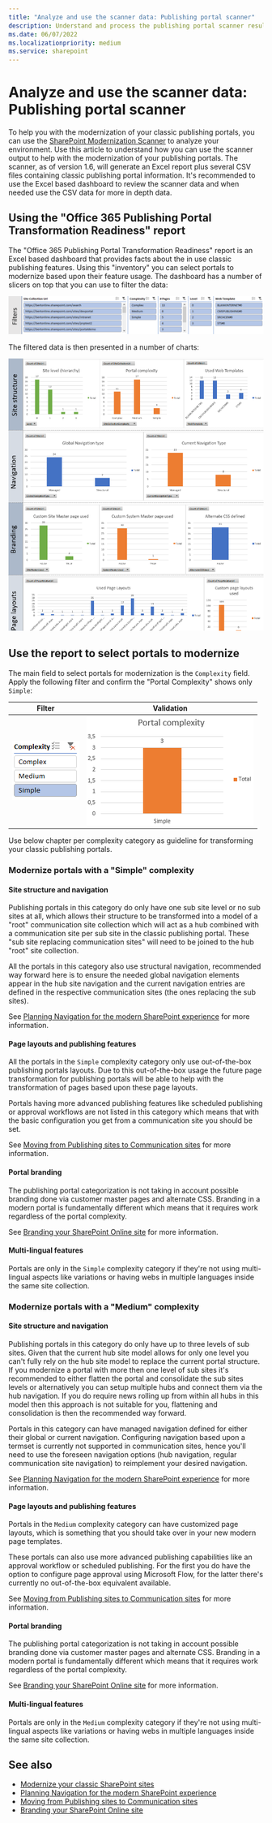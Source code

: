 ```yaml
---
title: "Analyze and use the scanner data: Publishing portal scanner"
description: Understand and process the publishing portal scanner results to help you prepare the modernization of these portals
ms.date: 06/07/2022
ms.localizationpriority: medium
ms.service: sharepoint
---
```


# Analyze and use the scanner data: Publishing portal scanner

To help you with the modernization of your classic publishing portals, you can use the [SharePoint Modernization Scanner](https://aka.ms/sppnp-modernizationscanner) to analyze your environment. Use this article to understand how you can use the scanner output to help with the modernization of your publishing portals. The scanner, as of version 1.6, will generate an Excel report plus several CSV files containing classic publishing portal information. It's recommended to use the Excel based dashboard to review the scanner data and when needed use the CSV data for more in depth data.

## Using the "Office 365 Publishing Portal Transformation Readiness" report

The "Office 365 Publishing Portal Transformation Readiness" report is an Excel based dashboard that provides facts about the in use classic publishing features. Using this "inventory" you can select portals to modernize based upon their feature usage. The dashboard has a number of slicers on top that you can use to filter the data:

![Office 365 Publishing Portal Transformation Readiness report slicers](media/modernize/publishingscanner_slicers.png)

The filtered data is then presented in a number of charts:

![Office 365 Publishing Portal Transformation Readiness report graphs](media/modernize/publishingscanner_graphs.png)

## Use the report to select portals to modernize

The main field to select portals for modernization is the `Complexity` field. Apply the following filter and confirm the "Portal Complexity" shows only `Simple`:

Filter | Validation
---------|----------
![Filter on complexity = simple](media/modernize/publishingscanner_simple_1.png) | ![Complexity graph](media/modernize/publishingscanner_simple_2.png)

Use below chapter per complexity category as guideline for transforming your classic publishing portals.

### Modernize portals with a "Simple" complexity

#### Site structure and navigation

Publishing portals in this category do only have one sub site level or no sub sites at all, which allows their structure to be transformed into a model of a "root" communication site collection which will act as a hub combined with a communication site per sub site in the classic publishing portal. These "sub site replacing communication sites" will need to be joined to the hub "root" site collection.

All the portals in this category also use structural navigation, recommended way forward here is to ensure the needed global navigation elements appear in the hub site navigation and the current navigation entries are defined in the respective communication sites (the ones replacing the sub sites).

See [Planning Navigation for the modern SharePoint experience](/sharepoint/plan-navigation-modern-experience) for more information.

#### Page layouts and publishing features

All the portals in the  `Simple` complexity category only use out-of-the-box publishing portals layouts. Due to this out-of-the-box usage the future page transformation for publishing portals will be able to help with the transformation of pages based upon these page layouts.

Portals having more advanced publishing features like scheduled publishing or approval workflows are not listed in this category which means that with the basic configuration you get from a communication site you should be set.

See [Moving from Publishing sites to Communication sites](/sharepoint/publishing-sites-classic-to-modern-experience) for more information.

#### Portal branding

The publishing portal categorization is not taking in account possible branding done via customer master pages and alternate CSS. Branding in a modern portal is fundamentally different which means that it requires work regardless of the portal complexity.

See [Branding your SharePoint Online site](/sharepoint/branding-sharepoint-online-sites-modern-experience) for more information.

#### Multi-lingual features

Portals are only in the `Simple` complexity category if they're not using multi-lingual aspects like variations or having webs in multiple languages inside the same site collection.

### Modernize portals with a "Medium" complexity

#### Site structure and navigation

Publishing portals in this category do only have up to three levels of sub sites. Given that the current hub site model allows for only one level you can't fully rely on the hub site model to replace the current portal structure. If you modernize a portal with more then one level of sub sites it's recommended to either flatten the portal and consolidate the sub sites levels or alternatively you can setup multiple hubs and connect them via the hub navigation. If you do require news rolling up from within all hubs in this model then this approach is not suitable for you, flattening and consolidation is then the recommended way forward.

Portals in this category can have managed navigation defined for either their global or current navigation. Configuring navigation based upon a termset is currently not supported in communication sites, hence you'll need to use the foreseen navigation options (hub navigation, regular communication site navigation) to reimplement your desired navigation.

See [Planning Navigation for the modern SharePoint experience](/sharepoint/plan-navigation-modern-experience) for more information.

#### Page layouts and publishing features

Portals in the `Medium` complexity category can have customized page layouts, which is something that you should take over in your new modern page templates.

These portals can also use more advanced publishing capabilities like an approval workflow or scheduled publishing. For the first you do have the option to configure page approval using Microsoft Flow, for the latter there's currently no out-of-the-box equivalent available.

See [Moving from Publishing sites to Communication sites](/sharepoint/publishing-sites-classic-to-modern-experience) for more information.

#### Portal branding

The publishing portal categorization is not taking in account possible branding done via customer master pages and alternate CSS. Branding in a modern portal is fundamentally different which means that it requires work regardless of the portal complexity.

See [Branding your SharePoint Online site](/sharepoint/branding-sharepoint-online-sites-modern-experience) for more information.

#### Multi-lingual features

Portals are only in the `Medium` complexity category if they're not using multi-lingual aspects like variations or having webs in multiple languages inside the same site collection.

## See also

- [Modernize your classic SharePoint sites](modernize-classic-sites.md)
- [Planning Navigation for the modern SharePoint experience](/sharepoint/plan-navigation-modern-experience)
- [Moving from Publishing sites to Communication sites](/sharepoint/publishing-sites-classic-to-modern-experience)
- [Branding your SharePoint Online site](/sharepoint/branding-sharepoint-online-sites-modern-experience)

